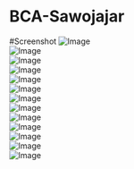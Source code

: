 # BCA-Sawojajar

#Screenshot
![Image](https://github.com/arnettarahma/BCA-Sawojajar/blob/master/1.PNG)<br>
![Image](https://github.com/arnettarahma/BCA-Sawojajar/blob/master/2.PNG)<br>
![Image](https://github.com/arnettarahma/BCA-Sawojajar/blob/master/11.PNG)<br>
![Image](https://github.com/arnettarahma/BCA-Sawojajar/blob/master/3.PNG)<br>
![Image](https://github.com/arnettarahma/BCA-Sawojajar/blob/master/4.PNG)<br>
![Image](https://github.com/arnettarahma/BCA-Sawojajar/blob/master/5.PNG)<br>
![Image](https://github.com/arnettarahma/BCA-Sawojajar/blob/master/6.PNG)<br>
![Image](https://github.com/arnettarahma/BCA-Sawojajar/blob/master/7.PNG)<br>
![Image](https://github.com/arnettarahma/BCA-Sawojajar/blob/master/12.PNG)<br>
![Image](https://github.com/arnettarahma/BCA-Sawojajar/blob/master/8.PNG)<br>
![Image](https://github.com/arnettarahma/BCA-Sawojajar/blob/master/13.PNG)<br>
![Image](https://github.com/arnettarahma/BCA-Sawojajar/blob/master/9.PNG)<br>
![Image](https://github.com/arnettarahma/BCA-Sawojajar/blob/master/10.PNG)<br>
